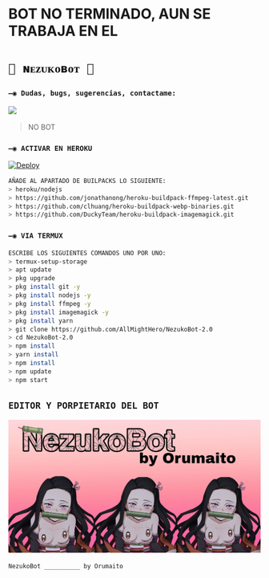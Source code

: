 # BOT NO TERMINADO, AUN SE TRABAJA EN EL 

# `💮 ɴᴇᴢᴜᴋᴏʙᴏᴛ 💮`

### `—◉ Dudas, bugs, sugerencias, contactame:`
<a href="http://wa.me/5219992095479" target="blank"><img src="https://img.shields.io/badge/ORUMAITO-25D366?style=for-the-badge&logo=whatsapp&logoColor=white" /></a>
> NO BOT

### `—◉ ACTIVAR EN HEROKU`
[![Deploy](https://www.herokucdn.com/deploy/button.svg)](https://heroku.com/deploy?template=https://github.com/AllMightHero/NezukoBot-2.0)
```bash
AÑADE AL APARTADO DE BUILPACKS LO SIGUIENTE:
> heroku/nodejs
> https://github.com/jonathanong/heroku-buildpack-ffmpeg-latest.git
> https://github.com/clhuang/heroku-buildpack-webp-binaries.git
> https://github.com/DuckyTeam/heroku-buildpack-imagemagick.git
```

### `—◉ VIA TERMUX`
```bash
ESCRIBE LOS SIGUIENTES COMANDOS UNO POR UNO:
> termux-setup-storage
> apt update 
> pkg upgrade 
> pkg install git -y
> pkg install nodejs -y
> pkg install ffmpeg -y
> pkg install imagemagick -y
> pkg install yarn
> git clone https://github.com/AllMightHero/NezukoBot-2.0
> cd NezukoBot-2.0
> npm install
> yarn install 
> npm install
> npm update
> npm start
```

## `EDITOR Y PORPIETARIO DEL BOT` 
[![AllMightHero](https://github.com/AllMightHero/NezukoBot-2.0/blob/master/Menu2.jpg?raw=truesize=100)](https://github.com/AllMightHero/) 

`NezukoBot __________ by Orumaito`

